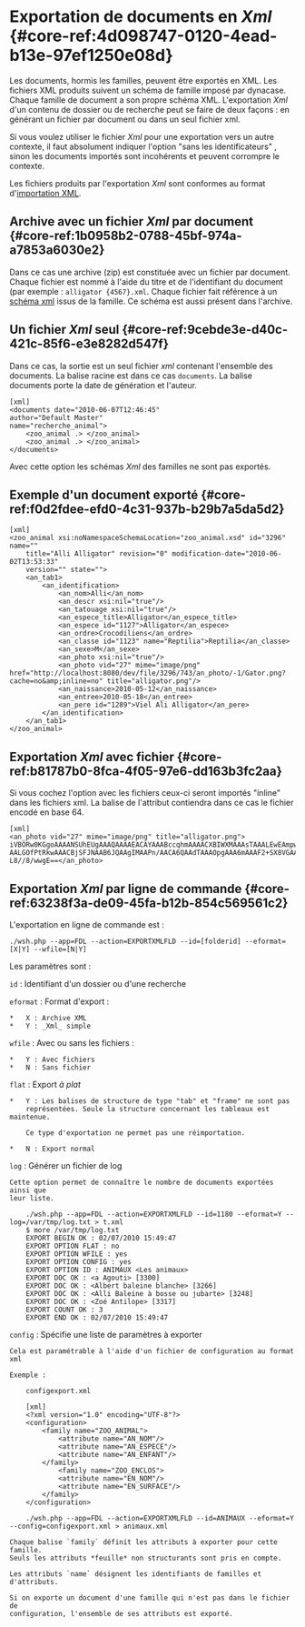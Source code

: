 # Exportation de documents en _Xml_ {#core-ref:4d098747-0120-4ead-b13e-97ef1250e08d}

Les documents, hormis les familles, peuvent être exportés en XML. Les fichiers
XML produits suivent un schéma de famille imposé par dynacase. Chaque famille de
document a son propre schéma XML. L'exportation _Xml_ d'un contenu de dossier ou
de recherche peut se faire de deux façons : en générant un fichier par document
ou dans un seul fichier xml.

Si vous voulez utiliser le fichier _Xml_ pour une exportation vers un autre
contexte, il faut absolument indiquer l'option "sans les identificateurs"
, sinon les documents importés sont incohérents et peuvent corrompre le contexte.

Les fichiers produits par l'exportation _Xml_ sont conformes au format
d'[importation XML][importXML].

## Archive avec un fichier _Xml_ par document {#core-ref:1b0958b2-0788-45bf-974a-a7853a6030e2}

Dans ce cas une archive (zip) est constituée avec un fichier par document.
Chaque fichier est nommé à l'aide du titre et de l'identifiant du document (par
exemple : `alligator {4567}.xml`. Chaque fichier fait
référence à un [schéma xml][xmlschema] issus de la famille. Ce schéma est aussi
présent dans l'archive.

## Un fichier _Xml_ seul {#core-ref:9cebde3e-d40c-421c-85f6-e3e8282d547f}

Dans ce cas, la sortie est un seul fichier _xml_ contenant l'ensemble des
documents. La balise racine est dans ce cas `documents`. La balise documents
porte la date de génération et l'auteur.

    [xml]
    <documents date="2010-06-07T12:46:45"
    author="Default Master"
    name="recherche_animal">
        <zoo_animal .> </zoo_animal>
        <zoo_animal .> </zoo_animal>
    </documents>

Avec cette option les schémas _Xml_ des familles ne sont pas exportés.

## Exemple d'un document exporté {#core-ref:f0d2fdee-efd0-4c31-937b-b29b7a5da5d2}

    [xml]
    <zoo_animal xsi:noNamespaceSchemaLocation="zoo_animal.xsd" id="3296" name=""
        title="Alli Alligator" revision="0" modification-date="2010-06-02T13:53:33"
        version="" state="">
        <an_tab1>
            <an_identification>
                <an_nom>Alli</an_nom>
                <an_descr xsi:nil="true"/>
                <an_tatouage xsi:nil="true"/>
                <an_espece_title>Alligator</an_espece_title>
                <an_espece id="1127">Alligator</an_espece>
                <an_ordre>Crocodiliens</an_ordre>
                <an_classe id="1123" name="Reptilia">Reptilia</an_classe>
                <an_sexe>M</an_sexe>
                <an_photo xsi:nil="true"/>
                <an_photo vid="27" mime="image/png" href="http://localhost:8080/dev/file/3296/743/an_photo/-1/Gator.png?cache=no&amp;inline=no" title="alligator.png"/>
                <an_naissance>2010-05-12</an_naissance>
                <an_entree>2010-05-18</an_entree>
                <an_pere id="1289">Viel Ali Alligator</an_pere>
            </an_identification>
        </an_tab1>
    </zoo_animal>

## Exportation _Xml_ avec fichier {#core-ref:b81787b0-8fca-4f05-97e6-dd163b3fc2aa}

Si vous cochez l'option avec les fichiers ceux-ci seront importés "inline" dans
les fichiers xml. La balise de l'attribut contiendra dans ce cas le fichier
encodé en base 64.

    [xml]
    <an_photo vid="27" mime="image/png" title="alligator.png">
    iVBORw0KGgoAAAANSUhEUgAAAQAAAAEACAYAAABccqhmAAAACXBIWXMAAAsTAAALEwEAmpwYAAAABGdBTUE
    AALGOfPtRkwAAACBjSFJNAAB6JQAAgIMAAPn/AACA6QAAdTAAAOpgAAA6mAAAF2+SX8VGAAEoA0lEQVR42m
    L8//8/wwgE==</an_photo>

## Exportation _Xml_ par ligne de commande {#core-ref:63238f3a-de09-45fa-b12b-854c569561c2}

L'exportation en ligne de commande est :

    ./wsh.php --app=FDL --action=EXPORTXMLFLD --id=[folderid] --eformat=[X|Y] --wfile=[N|Y]

Les paramètres sont :

`id`
:   Identifiant d'un dossier ou d'une recherche

`eformat`
:   Format d'export :
    
    *   X : Archive XML
    *   Y : _Xml_ simple

`wfile`
:   Avec ou sans les fichiers :
    
    *   Y : Avec fichiers
    *   N : Sans fichier

`flat`
:   Export *à plat*
    
    *   Y : Les balises de structure de type "tab" et "frame" ne sont pas
        représentées. Seule la structure concernant les tableaux est maintenue.
        
        Ce type d'exportation ne permet pas une réimportation.
        
    *   N : Export normal

`log`
:   Générer un fichier de log
    
    Cette option permet de connaître le nombre de documents exportées ainsi que
    leur liste.
    
        ./wsh.php --app=FDL --action=EXPORTXMLFLD --id=1180 --eformat=Y --log=/var/tmp/log.txt > t.xml
        $ more /var/tmp/log.txt
        EXPORT BEGIN OK : 02/07/2010 15:49:47
        EXPORT OPTION FLAT : no
        EXPORT OPTION WFILE : yes
        EXPORT OPTION CONFIG : yes
        EXPORT OPTION ID : ANIMAUX <Les animaux>
        EXPORT DOC OK : <a Agouti> [3300]
        EXPORT DOC OK : <Albert baleine blanche> [3266]
        EXPORT DOC OK : <Alli Baleine à bosse ou jubarte> [3248]
        EXPORT DOC OK : <Zoé Antilope> [3317]
        EXPORT COUNT OK : 3
        EXPORT END OK : 02/07/2010 15:49:47

`config`
:   Spécifie une liste de paramètres à exporter
    
    Cela est paramétrable à l'aide d'un fichier de configuration au format xml
    
    Exemple :
    
        configexport.xml
    
        [xml]
        <?xml version="1.0" encoding="UTF-8"?>
        <configuration>
            <family name="ZOO_ANIMAL">
                <attribute name="AN_NOM"/>
                <attribute name="AN_ESPECE"/>
                <attribute name="AN_ENFANT"/>
            </family>
                <family name="ZOO_ENCLOS">
                <attribute name="EN_NOM"/>
                <attribute name="EN_SURFACE"/>
            </family>
        </configuration>
    
        ./wsh.php --app=FDL --action=EXPORTXMLFLD --id=ANIMAUX --eformat=Y --config=configexport.xml > animaux.xml
    
    Chaque balise `family` définit les attributs à exporter pour cette famille.
    Seuls les attributs *feuille* non structurants sont pris en compte.
    
    Les attributs `name` désignent les identifiants de familles et d'attributs.
    
    Si on exporte un document d'une famille qui n'est pas dans le fichier de
    configuration, l'ensemble de ses attributs est exporté.


<!-- links -->
[xmlschema]: http://fr.wikipedia.org/wiki/XML_Schema
[importXML]: #core-ref:81ad5a48-4c0f-468b-90ed-fe462fba7b96